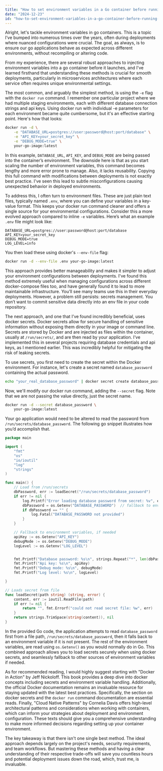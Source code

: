 ```yaml
---
title: "How to set environment variables in a Go container before running it?"
date: "2024-12-23"
id: "how-to-set-environment-variables-in-a-go-container-before-running-it"
---
```


Alright, let's tackle environment variables in go containers. This is a topic I’ve bumped into numerous times over the years, often during deployments where nuanced configurations were crucial. The goal, as always, is to ensure our go applications behave as expected across different environments, without recompiling or altering code.

From my experience, there are several robust approaches to injecting environment variables into a go container before it launches, and I've learned firsthand that understanding these methods is crucial for smooth deployments, particularly in microservices architectures where each service often requires unique environmental settings.

The most common, and arguably the simplest method, is using the `-e` flag with the `docker run` command. I remember one particular project where we had multiple staging environments, each with different database connection strings and api keys. Using docker run with individual -e parameters for each environment became quite cumbersome, but it's an effective starting point. Here's how that looks:

```bash
docker run -d \
    -e "DATABASE_URL=postgres://user:password@host:port/database" \
    -e "API_KEY=your_secret_key" \
    -e "DEBUG_MODE=true" \
    your-go-image:latest
```

In this example, `DATABASE_URL`, `API_KEY`, and `DEBUG_MODE` are being passed into the container’s environment. The downside here is that as you start scaling the number of environment variables, this command becomes lengthy and more error prone to manage. Also, it lacks reusability. Copying this full command with modifications between deployments is not exactly best practice. I've seen this lead to subtle misconfigurations causing unexpected behavior in deployed environments.

To address this, I often turn to environment files. These are just plain text files, typically named `.env`, where you can define your variables in a key-value format. This keeps your docker run command cleaner and offers a single source for your environmental configurations. Consider this a more evolved approach compared to inline `-e` variables. Here’s what an example `.env` file might look like:

```
DATABASE_URL=postgres://user:password@host:port/database
API_KEY=your_secret_key
DEBUG_MODE=true
LOG_LEVEL=info
```

You then load these using docker's `--env-file` flag:

```bash
docker run -d --env-file .env your-go-image:latest
```

This approach provides better manageability and makes it simpler to adjust your environment configurations between deployments. I've found this method extremely useful when managing configurations across different docker-compose files too, and have generally found it to lead to more maintainable infrastructure. You’ll see many teams use this in their everyday deployments. However, a problem still persists: secrets management. You don’t want to commit sensitive data directly into an env file in your code repository.

The next approach, and one that I’ve found incredibly beneficial, uses docker secrets. Docker secrets allow for secure handling of sensitive information without exposing them directly in your image or command line. Secrets are stored by Docker and are injected as files within the container, usually at `/run/secrets/`, and are then read by your application. I’ve implemented this in several projects requiring database credentials and api keys, as I mentioned earlier. This was incredibly helpful for mitigating the risk of leaking secrets.

To use secrets, you first need to create the secret within the Docker environment. For instance, let's create a secret named `database_password` containing the actual password.

```bash
echo "your_real_database_password" | docker secret create database_password -
```

Now, we'll modify our docker run command, adding the `--secret` flag. Note that we are not passing the value directly, just the secret name.

```bash
docker run -d --secret database_password \
    your-go-image:latest
```

Your go application would need to be altered to read the password from `/run/secrets/database_password`. The following go snippet illustrates how you’d accomplish that.

```go
package main

import (
	"fmt"
    "os"
    "io/ioutil"
	"log"
	"strings"
)

func main() {
	// Load from /run/secrets
    dbPassword, err := loadSecret("/run/secrets/database_password")
	if err != nil {
		log.Printf("Error loading database password from secret: %v", err)
        dbPassword = os.Getenv("DATABASE_PASSWORD")  // fallback to environment variable
        if dbPassword == "" {
            log.Fatal("DATABASE_PASSWORD not provided")
        }
    }

    // Fallback to environment variables, if needed
	apiKey := os.Getenv("API_KEY")
	debugMode := os.Getenv("DEBUG_MODE")
    logLevel := os.Getenv("LOG_LEVEL")


	fmt.Printf("Database password: %s\n", strings.Repeat("*", len(dbPassword))) // Print masked password
	fmt.Printf("Api key: %s\n", apiKey)
	fmt.Printf("Debug mode: %s\n", debugMode)
    fmt.Printf("Log level: %s\n", logLevel)

}

// Loads secret from file
func loadSecret(path string) (string, error) {
    content, err := ioutil.ReadFile(path)
    if err != nil {
        return "", fmt.Errorf("could not read secret file: %w", err)
    }
    return strings.TrimSpace(string(content)), nil
}

```

In the provided Go code, the application attempts to read `database_password` first from a file path, `/run/secrets/database_password`, then it falls back to an environment variable if it is not present. The rest of the environment variables, are read using `os.Getenv()` as you would normally do in Go. This combined approach allows you to load secrets securely when using docker secrets, and seamlessly fallback to other sources of environment variables if needed.

As for recommended reading, I would highly suggest starting with "Docker in Action" by Jeff Nickoloff. This book provides a deep dive into docker concepts including secrets and environment variable handling. Additionally, the official Docker documentation remains an invaluable resource for staying updated with the latest best practices. Specifically, the section on docker secrets and the `docker run` command documentation are essential reads. Finally, "Cloud Native Patterns" by Cornelia Davis offers high-level architectural patterns and considerations when working with containers, which can inform your strategies about deployment and environment configuration. These texts should give you a comprehensive understanding to make more informed decisions regarding setting up your container environment.

The key takeaway is that there isn't one single best method. The ideal approach depends largely on the project's needs, security requirements, and team workflows. But mastering these methods and having a clear understanding of their respective trade-offs will save you countless hours and potential deployment issues down the road, which, trust me, is invaluable.
